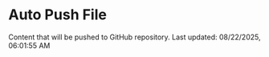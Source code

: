 # Auto Push File

Content that will be pushed to GitHub repository.
Last updated: 08/22/2025, 06:01:55 AM